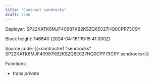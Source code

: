 ```yaml
---
title: "Contract sendrocks"
draft: true
---
```

Deployer: SP22KATK6MJF40987KB2KSZQ6E027HQ0CPP73C9Y


 



Block height: 146640 (2024-04-16T19:15:41.000Z)

Source code: {{<contractref "sendrocks" SP22KATK6MJF40987KB2KSZQ6E027HQ0CPP73C9Y sendrocks>}}

Functions:

* trans _private_
